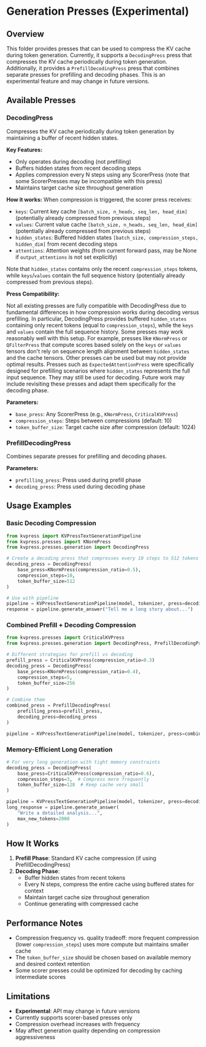 # Generation Presses (Experimental)

## Overview

This folder provides presses that can be used to compress the KV cache during token generation.
Currently, it supports a `DecodingPress` press that compresses the KV cache periodically during token generation.
Additionally, it provides a `PrefillDecodingPress` press that combines separate presses for prefilling and decoding phases.
This is an experimental feature and may change in future versions.

## Available Presses

### DecodingPress

Compresses the KV cache periodically during token generation by maintaining a buffer of recent hidden states.

**Key Features:**
- Only operates during decoding (not prefilling)
- Buffers hidden states from recent decoding steps
- Applies compression every N steps using any ScorerPress (note that some ScorerPresses may be incompatible with this press)
- Maintains target cache size throughout generation

**How it works:**
When compression is triggered, the scorer press receives:
- `keys`: Current key cache `[batch_size, n_heads, seq_len, head_dim]` (potentially already compressed from previous steps)
- `values`: Current value cache `[batch_size, n_heads, seq_len, head_dim]` (potentially already compressed from previous steps)
- `hidden_states`: Buffered hidden states `[batch_size, compression_steps, hidden_dim]` from recent decoding steps
- `attentions`: Attention weights (from current forward pass, may be None if `output_attentions` is not set explicitly)

Note that `hidden_states` contains only the recent `compression_steps` tokens, while `keys`/`values` contain the full sequence history (potentially already compressed from previous steps).

**Press Compatibility:**

Not all existing presses are fully compatible with DecodingPress due to fundamental differences in how compression works during decoding versus prefilling. 
In particular, DecodingPress provides buffered `hidden_states` containing only recent tokens (equal to `compression_steps`), while the `keys` and `values` contain the full sequence history.
Some presses may work reasonably well with this setup. For example, presses like `KNormPress` or `QFilterPress` that compute scores based solely on the `keys` or `values` tensors don't rely on sequence length alignment between `hidden_states` and the cache tensors.
Other presses can be used but may not provide optimal results. Presses such as `ExpectedAttentionPress` were specifically designed for prefilling scenarios where `hidden_states` represents the full input sequence. 
They may still be used for decoding. Future work may include revisiting these presses and adapt them specifically for the decoding phase.

**Parameters:**
- `base_press`: Any ScorerPress (e.g., `KNormPress`, `CriticalKVPress`)
- `compression_steps`: Steps between compressions (default: 10)
- `token_buffer_size`: Target cache size after compression (default: 1024)

### PrefillDecodingPress

Combines separate presses for prefilling and decoding phases.

**Parameters:**
- `prefilling_press`: Press used during prefill phase
- `decoding_press`: Press used during decoding phase

## Usage Examples

### Basic Decoding Compression

```python
from kvpress import KVPressTextGenerationPipeline
from kvpress.presses import KNormPress
from kvpress.presses.generation import DecodingPress

# Create a decoding press that compresses every 10 steps to 512 tokens
decoding_press = DecodingPress(
    base_press=KNormPress(compression_ratio=0.5),
    compression_steps=10,
    token_buffer_size=512
)

# Use with pipeline
pipeline = KVPressTextGenerationPipeline(model, tokenizer, press=decoding_press)
response = pipeline.generate_answer("Tell me a long story about...")
```

### Combined Prefill + Decoding Compression

```python
from kvpress.presses import CriticalKVPress
from kvpress.presses.generation import DecodingPress, PrefillDecodingPress

# Different strategies for prefill vs decoding
prefill_press = CriticalKVPress(compression_ratio=0.3)
decoding_press = DecodingPress(
    base_press=KNormPress(compression_ratio=0.4),
    compression_steps=5,
    token_buffer_size=256
)

# Combine them
combined_press = PrefillDecodingPress(
    prefilling_press=prefill_press,
    decoding_press=decoding_press
)

pipeline = KVPressTextGenerationPipeline(model, tokenizer, press=combined_press)
```

### Memory-Efficient Long Generation

```python
# For very long generation with tight memory constraints
decoding_press = DecodingPress(
    base_press=CriticalKVPress(compression_ratio=0.6),
    compression_steps=3,  # Compress more frequently
    token_buffer_size=128  # Keep cache very small
)

pipeline = KVPressTextGenerationPipeline(model, tokenizer, press=decoding_press)
long_response = pipeline.generate_answer(
    "Write a detailed analysis...",
    max_new_tokens=2000
)
```

## How It Works

1. **Prefill Phase**: Standard KV cache compression (if using PrefillDecodingPress)
2. **Decoding Phase**: 
   - Buffer hidden states from recent tokens
   - Every N steps, compress the entire cache using buffered states for context
   - Maintain target cache size throughout generation
   - Continue generating with compressed cache

## Performance Notes

- Compression frequency vs. quality tradeoff: more frequent compression (lower `compression_steps`) uses more compute but maintains smaller cache
- The `token_buffer_size` should be chosen based on available memory and desired context retention
- Some scorer presses could be optimized for decoding by caching intermediate scores

## Limitations

- **Experimental**: API may change in future versions
- Currently supports scorer-based presses only
- Compression overhead increases with frequency
- May affect generation quality depending on compression aggressiveness
